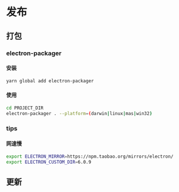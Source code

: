 # 发布

## 打包

### electron-packager

#### 安装

```sh
yarn global add electron-packager
```

#### 使用

```sh
cd PROJECT_DIR
electron-packager . --platform=(darwin|linux|mas|win32)
```

### tips

#### 网速慢

```sh
export ELECTRON_MIRROR=https://npm.taobao.org/mirrors/electron/
export ELECTRON_CUSTOM_DIR=6.0.9
```

## 更新

